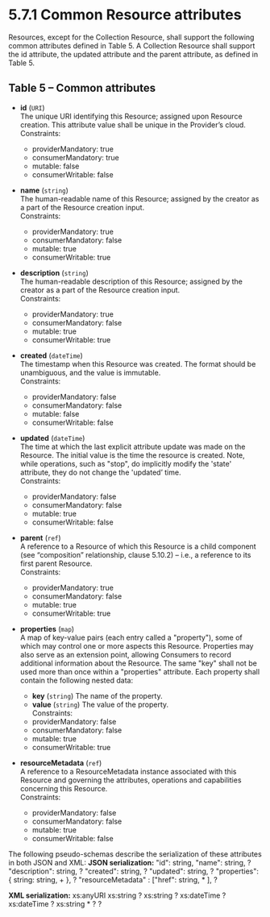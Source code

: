 <!-- 
This content is derived from the DMTF Cloud Infrastructure Management Interface (CIMI) Specification
DSP0263 Version 2.0.0, Copyright © 2012, 2013, 2016 Distributed Management Task Force, Inc. (DMTF)
Original specification: https://www.dmtf.org/standards/cimi
-->

# 5.7.1 Common Resource attributes
Resources, except for the Collection Resource, shall support the following common attributes defined in
Table 5. A Collection Resource shall support the id attribute, the updated attribute and the parent
attribute, as defined in Table 5.

## Table 5 – Common attributes

- **id** (`URI`)  
  The unique URI identifying this Resource; assigned upon Resource creation. This attribute value shall be unique in the Provider’s cloud.  
  Constraints:  
  - providerMandatory: true  
  - consumerMandatory: true  
  - mutable: false  
  - consumerWritable: false

- **name** (`string`)  
  The human-readable name of this Resource; assigned by the creator as a part of the Resource creation input.  
  Constraints:  
  - providerMandatory: true  
  - consumerMandatory: false  
  - mutable: true  
  - consumerWritable: true

- **description** (`string`)  
  The human-readable description of this Resource; assigned by the creator as a part of the Resource creation input.  
  Constraints:  
  - providerMandatory: true  
  - consumerMandatory: false  
  - mutable: true  
  - consumerWritable: true

- **created** (`dateTime`)  
  The timestamp when this Resource was created. The format should be unambiguous, and the value is immutable.  
  Constraints:  
  - providerMandatory: false  
  - consumerMandatory: false  
  - mutable: false  
  - consumerWritable: false

- **updated** (`dateTime`)  
  The time at which the last explicit attribute update was made on the Resource. The initial value is the time the resource is created. Note, while operations, such as "stop", do implicitly modify the 'state' attribute, they do not change the 'updated’ time.  
  Constraints:  
  - providerMandatory: false  
  - consumerMandatory: false  
  - mutable: true  
  - consumerWritable: false

- **parent** (`ref`)  
  A reference to a Resource of which this Resource is a child component (see “composition” relationship, clause 5.10.2) – i.e., a reference to its first parent Resource.  
  Constraints:  
  - providerMandatory: true  
  - consumerMandatory: false  
  - mutable: true  
  - consumerWritable: true

- **properties** (`map`)  
  A map of key-value pairs (each entry called a "property"), some of which may control one or more aspects this Resource. Properties may also serve as an extension point, allowing Consumers to record additional information about the Resource. The same "key" shall not be used more than once within a "properties" attribute. Each property shall contain the following nested data:  
  - **key** (`string`) The name of the property.  
  - **value** (`string`) The value of the property.  
  Constraints:  
  - providerMandatory: false  
  - consumerMandatory: false  
  - mutable: true  
  - consumerWritable: true

- **resourceMetadata** (`ref`)  
  A reference to a ResourceMetadata instance associated with this Resource and governing the attributes, operations and capabilities concerning this Resource.  
  Constraints:  
  - providerMandatory: false  
  - consumerMandatory: false  
  - mutable: true  
  - consumerWritable: false

The following pseudo-schemas describe the serialization of these attributes in both JSON and XML:
**JSON serialization:**
"id": string,
"name": string, ?
"description": string, ?
"created": string, ?
"updated": string, ?
"properties": { string: string, + }, ?
"resourceMetadata" : ["href": string, * ], ?

**XML serialization:**
<id> xs:anyURI </id>
<name> xs:string </name> ?
<description> xs:string </description> ?
<created> xs:dateTime </created> ?
<updated> xs:dateTime </updated> ?
<properties>
<property key="xs:string"> xs:string </property> *
</properties> ?
<resourceMetadata href=”xs:string” /> ?